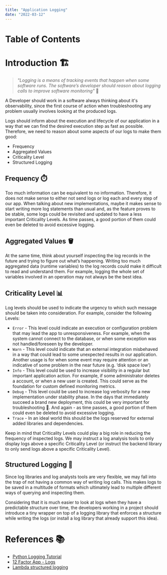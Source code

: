 ```yaml
---
title: "Application Logging"
date: "2022-03-12"
---
```


# Table of Contents

# Introduction :building_construction:


> *"Logging is a means of tracking events that happen when some software runs. The software’s developer should reason about logging calls to improve software monitoring"* :pencil:

A Developer should work in a software always thinking about it's observability, since the first course of action when troubleshooting any problem usually involves looking at the produced logs.

Logs should inform about the execution and lifecycle of our application in a way that we can find the desired execution step as fast as possible. Therefore, we need to reason about some aspects of our logs to make them good:

* Frequency
* Aggregated Values
* Criticality Level
* Structured Logging

## Frequency :stopwatch:

Too much information can be equivalent to no information. Therefore, it does not make sense to either not send logs or log each and every step of our app. When talking about new implementations, maybe it makes sense to start writing more log statements than usual and, as the feature proves to be stable, some logs could be revisited and updated to have a less important Criticality Levels. As time passes, a good portion of them could even be deleted to avoid excessive logging.

## Aggregated Values :bucket:

At the same time, think about yourself inspecting the log records in the future and trying to figure out what’s happening. Writing too much aggregated data (runtime variables) to the log records could make it difficult to read and understand them. For example, logging the whole set of variables involved in an operation may not always be the best idea.

## Criticality Level :bar_chart:

Log levels should be used to indicate the urgency to which such message should be taken into consideration. For example, consider the following Levels:

* `Error` - This level could indicate an execution or configuration problem that may lead the app to unresponsiveness. For example, when the system cannot connect to the database, or when some exception was not handled/foreseen by the developer.
* `Warn` - This level could indicate that an external integration misbehaved in a way that could lead to some unexpected results in our application. Another usage is for when some event may require attention or an indicative of some problem in the near future (e.g. ‘disk space low’)
* `Info` - This level could be used to increase visibility in a regular but important application action. For example, if some administrator deletes a account, or when a new user is created. This could serve as the foundation for custom defined monitoring metrics.
* `Debug` - This level could be used to increase log verbosity for a new implementation under stability phase. In the days that immediately succeed a brand new deployment, this could be very important for troubleshooting :bug:. And again - as time passes, a good portion of them could even be deleted to avoid excessive logging.
* `Trace` - In an ideal world this should be the logs reserved for external added libraries and dependencies.

Keep in mind that Criticality Levels could play a big role in reducing the frequency of inspected logs. We may instruct a log analysis tools to only display logs above a specific Criticality Level (or instruct the backend library to only send logs above a specific Criticality Level).

## Structured Logging :musical_keyboard:
Since log libraries and log analysts tools are very flexible, we may fall into the trap of not having a common way of writing log calls. This makes logs to be saved in a multitude of formats which ultimately lead to multiple different ways of querying and inspecting them. 

Considering that it is much easier to look at logs when they have a predictable structure over time, the developers working in a project should introduce a tiny wrapper on top of a logging library that enforces a structure while writing the logs (or install a log library that already support this idea).


# References :books:

* [Python Logging Tutorial](https://docs.python.org/3.8/howto/logging.html#logging-basic-tutorial)
* [12 Factor App - Logs](https://12factor.net/logs)
* [Lambda structured logging](https://docs.aws.amazon.com/lambda/latest/operatorguide/parse-logs.html)
